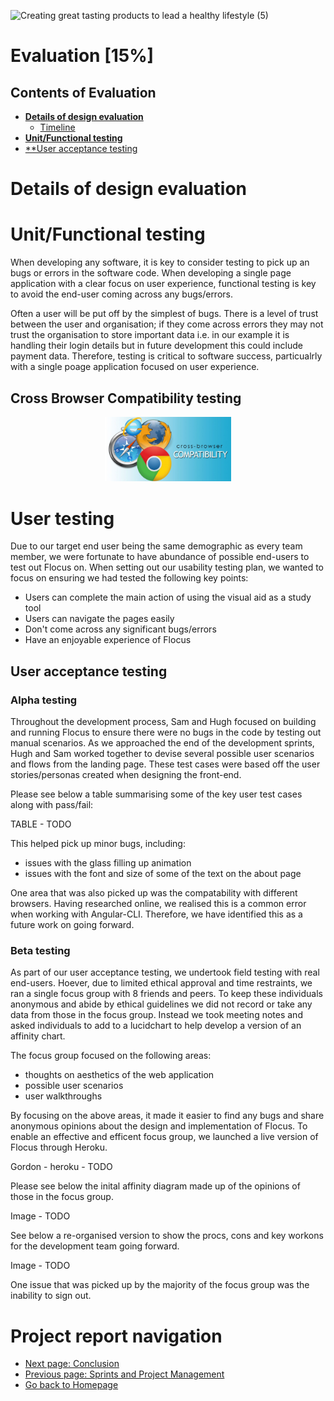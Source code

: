 ![Creating great tasting products to lead a healthy lifestyle (5)](https://user-images.githubusercontent.com/69913789/115699970-1f298480-a35e-11eb-9b02-e05db4e47209.gif)

# Evaluation [15%]

## Contents of Evaluation

- [**Details of design evaluation**](#Details-of-design-evaluation)
    - [Timeline](#Timeline)
- [**Unit/Functional testing**](#Unit/Functional-testing)
- [**User acceptance testing](#User-acceptance-testing)

# Details of design evaluation 



# Unit/Functional testing

When developing any software, it is key to consider testing to pick up an bugs or errors in the software code. When developing a single page application with a clear focus on user experience, functional testing is key to avoid the end-user coming across any bugs/errors. 

Often a user will be put off by the simplest of bugs. There is a level of trust between the user and organisation; if they come across errors they may not trust the organisation to store important data i.e. in our example it is handling their login details but in future development this could include payment data. Therefore, testing is critical to software success, particualrly with a single poage application focused on user experience. 

## Cross Browser Compatibility testing

<p align="center">
<img src="../report/Images/cross-browser-compatibility.jpg" width=40%>
</p>



# User testing

Due to our target end user being the same demographic as every team member, we were fortunate to have abundance of possible end-users to test out Flocus on. When setting out our usability testing plan, we wanted to focus on ensuring we had tested the following key points:

- Users can complete the main action of using the visual aid as a study tool
- Users can navigate the pages easily 
- Don't come across any significant bugs/errors
- Have an enjoyable experience of Flocus

## User acceptance testing

### Alpha testing

Throughout the development process, Sam and Hugh focused on building and running Flocus to ensure there were no bugs in the code by testing out manual scenarios. As we approached the end of the development sprints, Hugh and Sam worked together to devise several possible user scenarios and flows from the landing page. These test cases were based off the user stories/personas created when designing the front-end. 

Please see below a table summarising some of the key user test cases along with pass/fail:

TABLE - TODO

This helped pick up minor bugs, including:
- issues with the glass filling up animation
- issues with the font and size of some of the text on the about page

One area that was also picked up was the compatability with different browsers. Having researched online, we realised this is a common error when working with Angular-CLI. Therefore, we have identified this as a future work on going forward. 

### Beta testing

As part of our user acceptance testing, we undertook field testing with real end-users. Hoever, due to limited ethical approval and time restraints, we ran a single focus group with 8 friends and peers. To keep these individuals anonymous and abide by ethical guidelines we did not record or take any data from those in the focus group. Instead we took meeting notes and asked individuals to add to a lucidchart to help develop a version of an affinity chart.

The focus group focused on the following areas:
- thoughts on aesthetics of the web application
- possible user scenarios
- user walkthroughs

By focusing on the above areas, it made it easier to find any bugs and share anonymous opinions about the design and implementation of Flocus. To enable an effective and efficent focus group, we launched a live version of Flocus through Heroku. 

Gordon - heroku - TODO

Please see below the inital affinity diagram made up of the opinions of those in the focus group.

Image - TODO

See below a re-organised version to show the procs, cons and key workons for the development team going forward.

Image - TODO

One issue that was picked up by the majority of the focus group was the inability to sign out. 


# Project report navigation

- [Next page: Conclusion](https://github.com/STF1998/Desk20/blob/main/report/conclusion.md)
- [Previous page: Sprints and Project Management](https://github.com/STF1998/Desk20/blob/main/report/sprints%26ProjectManagement.md)
- [Go back to Homepage](https://github.com/STF1998/Desk20)